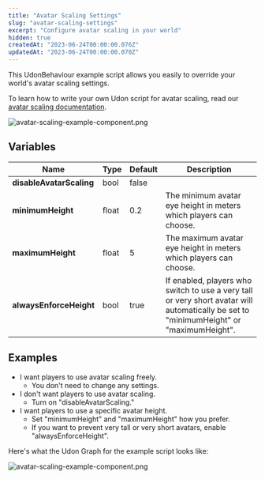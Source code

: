 ```yaml
---
title: "Avatar Scaling Settings"
slug: "avatar-scaling-settings"
excerpt: "Configure avatar scaling in your world"
hidden: true
createdAt: "2023-06-24T00:00:00.076Z"
updatedAt: "2023-06-24T00:00:00.070Z"
---
```


This UdonBehaviour example script allows you easily to override your world's avatar scaling settings.

To learn how to write your own Udon script for avatar scaling, read our [avatar scaling documentation](/worlds/udon/players/player-avatar-scaling).

![avatar-scaling-example-component.png](/img/worlds/udon/avatar-scaling-example-component.png)

## Variables

| Name | Type | Default | Description |
| - | - | - | - |
| **disableAvatarScaling** | bool | false | | If enabled, players in your world will not be able to choose their own avatar scale, even if you enabled it on VRChat.com. |
| **minimumHeight** | float | 0.2 | The minimum avatar eye height in meters which players can choose. |
| **maximumHeight** | float | 5 | The maximum avatar eye height in meters which players can choose. |
| **alwaysEnforceHeight** | bool | true| If enabled, players who switch to use a very tall or very short avatar will automatically be set to "minimumHeight" or "maximumHeight". 

## Examples

- I want players to use avatar scaling freely.
	- You don't need to change any settings.
- I don't want players to use avatar scaling.
	- Turn on "disableAvatarScaling."
- I want players to use a specific avatar height.
	- Set "minimumHeight" and "maximumHeight" how you prefer.
	- If you want to prevent very tall or very short avatars, enable "alwaysEnforceHeight".

Here's what the Udon Graph for the example script looks like:

![avatar-scaling-example-component.png](/img/worlds/udon/avatar-scaling-example-graph.png)

